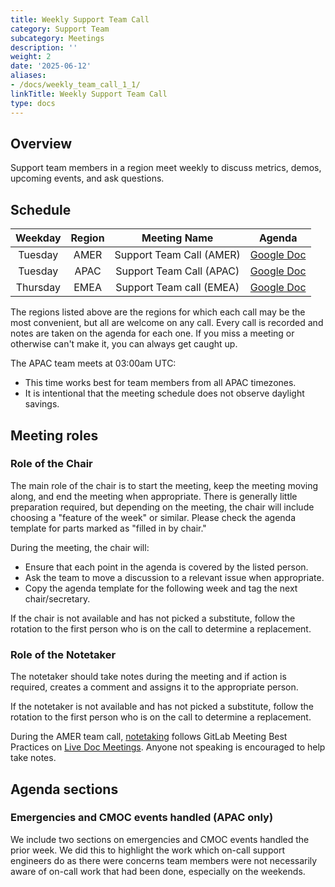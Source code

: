 ```yaml
---
title: Weekly Support Team Call
category: Support Team
subcategory: Meetings
description: ''
weight: 2
date: '2025-06-12'
aliases:
- /docs/weekly_team_call_1_1/
linkTitle: Weekly Support Team Call
type: docs
---
```


## Overview

Support team members in a region meet weekly to discuss metrics, demos,
upcoming events, and ask questions.

## Schedule

| Weekday  | Region | Meeting Name             | Agenda |
| :------: | :----: | :----------------------: | :----: |
| Tuesday  | AMER   | Support Team Call (AMER) | [Google Doc](https://docs.google.com/document/d/1Kcr_kZLlnYoJXIKw_KzHeZA9UngLK_4QEeioHR7GGbM/edit?usp=sharing)|
| Tuesday  | APAC   | Support Team Call (APAC) | [Google Doc](https://docs.google.com/document/d/1jwj5g0BIq3kTepw2-ZD9VSETs7Isf6YDHGzmYxmTt50/edit#) |
| Thursday | EMEA   | Support Team call (EMEA) | [Google Doc](https://docs.google.com/document/d/1oyi9BtoaNwZE99KNHC-9HiYX7g2bCLu986kjzJL9dO4/edit#) |

The regions listed above are the regions for which each call may be the most
convenient, but all are welcome on any call. Every call is recorded and notes
are taken on the agenda for each one. If you miss a meeting or otherwise can't
make it, you can always get caught up.

The APAC team meets at 03:00am UTC:

- This time works best for team members from all APAC timezones.
- It is intentional that the meeting schedule does not observe daylight savings.

## Meeting roles

### Role of the Chair

The main role of the chair is to start the meeting, keep the meeting moving
along, and end the meeting when appropriate. There is generally little
preparation required, but depending on the meeting, the chair will include
choosing a "feature of the week" or similar. Please check the agenda template
for parts marked as "filled in by chair."

During the meeting, the chair will:

- Ensure that each point in the agenda is covered by the listed person.
- Ask the team to move a discussion to a relevant issue when appropriate.
- Copy the agenda template for the following week and tag the next chair/secretary.

If the chair is not available and has not picked a substitute, follow the
rotation to the first person who is on the call to determine a replacement.

### Role of the Notetaker

The notetaker should take notes during the meeting and if action is required,
creates a comment and assigns it to the appropriate person.

If the notetaker is not available and has not picked a substitute, follow the
rotation to the first person who is on the call to determine a replacement.

During the AMER team call, [notetaking](/handbook/company/culture/all-remote/live-doc-meetings/#notetaking-and-structure-during-the-meeting) follows GitLab Meeting Best Practices on [Live Doc Meetings](/handbook/company/culture/all-remote/live-doc-meetings/). Anyone not speaking is encouraged to help take notes.

## Agenda sections

### Emergencies and CMOC events handled (APAC only)

We include two sections on emergencies and CMOC events handled the prior week.
We did this to highlight the work which on-call support engineers do as there
were concerns team members were not necessarily aware of on-call work that had
been done, especially on the weekends.
